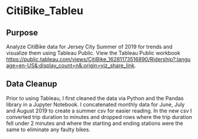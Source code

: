 # CitiBike_Tableu

## Purpose

Analyze CitiBike data for Jersey City Summer of 2019 for trends and visualize them using Tableau Public. View the Tableau Public workbook https://public.tableau.com/views/CitiBike_16281173516890/Ridership?:language=en-US&:display_count=n&:origin=viz_share_link.

## Data Cleanup

Prior to using Tableau, I first cleaned the data via Python and the Pandas library in a Jupyter Notebook. I concatenated monthly data for June, July and August  2019 to  create a summer csv for easier reading. In the new csv I converted  trip duration to minutes and dropped rows where the trip duration fell under 2 minutes and where the starting and ending stations were the same to eliminate any faulty bikes.
